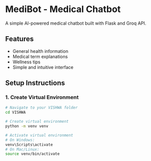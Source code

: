 # MediBot - Medical Chatbot

A simple AI-powered medical chatbot built with Flask and Groq API.

## Features
- General health information
- Medical term explanations
- Wellness tips
- Simple and intuitive interface

## Setup Instructions

### 1. Create Virtual Environment
```bash
# Navigate to your VISHWA folder
cd VISHWA

# Create virtual environment
python -m venv venv

# Activate virtual environment
# On Windows:
venv\Scripts\activate
# On Mac/Linux:
source venv/bin/activate